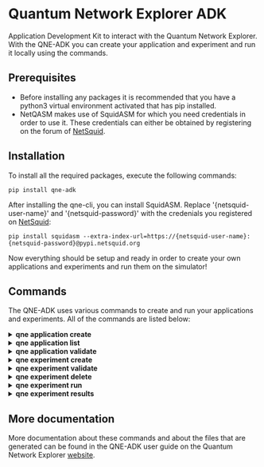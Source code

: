 # Quantum Network Explorer ADK
Application Development Kit to interact with the Quantum Network Explorer. With the QNE-ADK you can create your application and experiment and run it locally using the commands. 

## Prerequisites
- Before installing any packages it is recommended that you have a python3 virtual environment activated that has pip installed. 
- NetQASM makes use of SquidASM for which you need credentials in order to use it. These credentials can either be obtained by registering on the forum of [NetSquid](https://forum.netsquid.org/ "NetSquid").


## Installation
To install all the required packages, execute the following commands:

```
pip install qne-adk
```

After installing the qne-cli, you can install SquidASM. Replace '{netsquid-user-name}' and '{netsquid-password}' with the credenials you registered on [NetSquid](https://forum.netsquid.org/ "NetSquid"):

```
pip install squidasm --extra-index-url=https://{netsquid-user-name}:{netsquid-password}@pypi.netsquid.org
```

Now everything should be setup and ready in order to create your own applications and experiments and run them on the simulator!


## Commands
The QNE-ADK uses various commands to create and run your applications and experiments. All of the commands are listed below:

<!--- QNE LOGIN --->
<!---
<details closed>
<summary><b>qne login</b></summary>
Used to be logged in to a Quantum Network Explorer instance. If you want to run your experiment remotely, you have to be logged in.
<br></br>

```
qne login [OPTIONS] [HOST]

Arguments:
  [HOST]  [default: https://staging.quantum-network.com/]

Options:
  --username TEXT  Username of the remote user.  [required]
  --password TEXT  Password of the remote user.  [required]
  --help           Show this message and exit.
  
Example:
  qne login username password https://staging.quantum-network.com/
```
</details>
--->

<!--- QNE LOGOUT --->
<!---
<details closed>
<summary><b>qne logout</b></summary>
Log out from a specific Quantum Network Explorer instance.
<br></br>
    
```
qne logout [OPTIONS] [HOST]

Arguments:
  [HOST]  [default: https://staging.quantum-network.com/]

Options:
  --help  Show this message and exit.
  
Example:
  qne logout default: https://staging.quantum-network.com/
```
</details>
--->

<!--- QNE APPLICATION CREATE --->
<details closed>
<summary><b>qne application create</b></summary>
Create a new application in your current directory containing all the files that are needed to write your application. The application directory name will be based on the value given to <b>application</b>. Two child directories <b>src</b> and <b>config</b> will be created, along with the default files.
<br></br>
    
```
qne application create [OPTIONS] APPLICATION NODES...

Arguments:
  APPLICATION  Name of the application  [required]
  NODES...     Names of the nodes to be created  [required]

Options:
  --help  Show this message and exit.
  
Example:
  qne application create application_name node1 node2
```
</details>


<!--- QNE APPLICATION DELETE --->
<!---
<details closed>
<summary><b>qne application delete</b></summary>
Used to delete a remote application. All remote objects and files are deleted. However, the local files will persist.
<br></br>
    
```
qne application delete [OPTIONS]

Options:
  --help  Show this message and exit.

Example:
  qne application delete
```
</details>
--->

<!--- QNE APPLICATION INIT --->
<!---
<details closed>
<summary><b>qne application init</b></summary>
This command can be called in an already existing application, used to initialize it. Any files that adhere to the naming conventions will be detected and moved to the appropriate location.
<br></br>
    
```
qne application init [OPTIONS]

Options:
  --help  Show this message and exit.

Example:
  qne appplication init
```
</details>
--->


<!--- QNE APPLICATION LIST --->
<details closed>
<summary><b>qne application list</b></summary>
Show the list of all applications accessible to this user. If no flags are provided, this entails both remote and local applications are listed.
<br></br>
    
```
qne application list [OPTIONS]

Options:
  --remote / --local  Only list applications from this source.
  --help              Show this message and exit.

Example:
  qne application list
```
</details>



<!--- QNE APPLICATION UPLOAD --->
<!---
<details closed>
<summary><b>qne application upload</b></summary>
This command can be used to create or update a remote application. The command will either create a new application, starting with version 1 or update an already existing application and increment the version number.
<br></br>
    
```
qne application upload [OPTIONS]

Options:
  --help  Show this message and exit.

Example:
  qne application upload
```
</details>
--->


<!--- QNE APPLICATION VALIDATE --->
<details closed>
<summary><b>qne application validate</b></summary>
This command can be used to validate the files that are in the application directory. It checks for a correct file structure, if all files and directories needed exist and if the json files are in correct format.
<br></br>
    
```
qne application validate [OPTIONS]

Options:
  --help  Show this message and exit.
  
Example:
  qne application validate
```
</details>



<!--- QNE EXPERIMENT CREATE --->
<details closed>
<summary><b>qne experiment create</b></summary>
Create a new experiment, based on either a local or a remote application name.
<br></br>
    
```
qne experiment create [OPTIONS] NAME APPLICATION NETWORK

Arguments:
  NAME         Name of the experiment.  [required]
  APPLICATION  Name of the application.  [required]
  NETWORK      Name of the network to be used. [required]

Options:
  --local / --remote  Run the application locally.  [default: True]
  --help              Show this message and exit.
  
Example:
  qne experiment create experiment_name application_name europe
```
</details>



<!--- QNE EXPERIMENT VALIDATE --->
<details closed>
<summary><b>qne experiment validate</b></summary>
Validates whether the experiment file structure is  complete and if the json content is valid.
<br></br>

```
qne experiment validate [OPTIONS]

Options:
  --help  Show this message and exit.
  
Example:
  qne experiment validate
```
</details>


<!--- QNE EXPERIMENT DELETE --->
<details closed>
<summary><b>qne experiment delete</b></summary>
Delete the entire experiment, both on the local and remote side.
<br></br>
    
```
qne experiment delete [OPTIONS]

Options:
  --help  Show this message and exit.
  
Example:
  qne experiment delete
```
</details>



<!--- QNE EXPERIMENT LIST --->
<!---
<details closed>
<summary><b>qne experiment list</b></summary>
List all the remote applications.
<br></br>
    
```
qne experiment list [OPTIONS]

Options:
  --help  Show this message and exit.
  
Example:
  qne experiment list
```
</details>
--->



<details closed>
<!--- QNE EXPERIMENT RUN --->
<summary><b>qne experiment run</b></summary>
Using this command the experiment will be run on the backend. In case of a local run, netsquid will be used as backend simulator. 
<br></br>

```
qne experiment run [OPTIONS]

Options:
  --block  Wait for the result to be returned.  [default: False]
  --help   Show this message and exit.
  
Example:
  qne experiment run
```
</details>



<!--- QNE EXPERIMENT RESULTS --->
<details closed>
<summary><b>qne experiment results</b></summary>
Download the results for an experiment that has been run.
<br></br>
    
```
qne experiment results [OPTIONS]

Options:
  --all   Get all results for this experiment.  [default: False]
  --show  Show the results on screen instead of saving to file.  [default:
          False]
  --help  Show this message and exit.
  
Example:
  qne experiment results
```
</details>



## More documentation
More documentation about these commands and about the files that are generated can be found in the QNE-ADK user guide on the Quantum Network Explorer [website](https://beta.quantum-network.com/knowledge-base/qne-adk).
